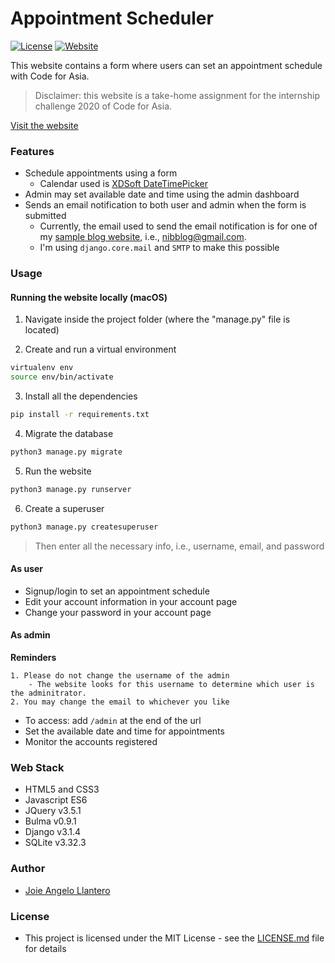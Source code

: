 # Appointment Scheduler

[![License](http://img.shields.io/:license-mit-blue.svg?style=flat-square)](http://badges.mit-license.org)
[![Website](https://img.shields.io/website?style=flat-square&url=https%3A%2F%2Fcodeforasia-scheduler.herokuapp.com%2F)](https://codeforasia-scheduler.herokuapp.com/)

This website contains a form where users can set an appointment schedule with Code for Asia.
> Disclaimer: this website is a take-home assignment for the internship challenge 2020 of Code for Asia.

[Visit the website](https://codeforasia-scheduler.herokuapp.com/)

### Features

* Schedule appointments using a form
    * Calendar used is [XDSoft DateTimePicker](https://github.com/xdan/datetimepicker)
* Admin may set available date and time using the admin dashboard
* Sends an email notification to both user and admin when the form is submitted
    * Currently, the email used to send the email notification is for one of my [sample blog website](https://nib-blog.herokuapp.com/), i.e., nibblog@gmail.com. 
    * I'm using `django.core.mail` and `SMTP` to make this possible 

### Usage

#### Running the website locally  (macOS)

1. Navigate inside the project folder (where the "manage.py" file is located)

2. Create and run a virtual environment 

````bash
virtualenv env
source env/bin/activate
````

3. Install all the dependencies

````bash
pip install -r requirements.txt
````

4. Migrate the database 

````bash
python3 manage.py migrate
````

5. Run the website

````bash
python3 manage.py runserver
````

6. Create a superuser

````bash
python3 manage.py createsuperuser
````
> Then enter all the necessary info, i.e., username, email, and password

#### As user

* Signup/login to set an appointment schedule
* Edit your account information in your account page
* Change your password in your account page

#### As admin

**Reminders**
````
1. Please do not change the username of the admin
    - The website looks for this username to determine which user is the adminitrator.
2. You may change the email to whichever you like
````

* To access: add `/admin` at the end of the url
* Set the available date and time for appointments
* Monitor the accounts registered

### Web Stack

* HTML5 and CSS3
* Javascript ES6
* JQuery v3.5.1
* Bulma v0.9.1
* Django v3.1.4
* SQLite v3.32.3

### Author

* [Joie Angelo Llantero](https://github.com/joiellantero)

### License

* This project is licensed under the MIT License - see the [LICENSE.md](LICENSE.md) file for details